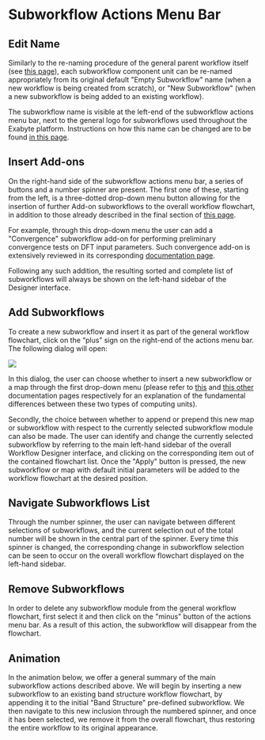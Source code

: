 # Subworkflow Actions Menu Bar

## Edit Name

Similarly to the re-naming procedure of the general parent workflow itself (see [this page](../header-menu.md)), each subworkflow component unit can be re-named appropriately from its original default "Empty Subworkflow" name (when a new workflow is being created from scratch), or "New Subworkflow" (when a new subworkflow is being added to an existing workflow). 

The subworkflow name is visible at the left-end of the subworkflow actions menu bar, next to the general logo for subworkflows <i class="zmdi zmdi-dot-circle-alt zmdi-hc-border"></i> used throughout the Exabyte platform. Instructions on how this name can be changed are to be found [in this page](../../general/actions/name.md). 

## Insert Add-ons

On the right-hand side of the subworkflow actions menu bar, a series of buttons and a number spinner are present. The first one of these, starting from the left, is a three-dotted drop-down menu button allowing for the insertion of further Add-on subworkflows to the overall workflow flowchart, in addition to those already described in the final section of [this page](../header-menu.md). 

For example, through this drop-down menu the user can add a "Convergence" subworkflow add-on for performing preliminary convergence tests on DFT input parameters. Such convergence add-on is extensively reviewed in its corresponding [documentation page](../../workflows/addons/convergence-algorithms.md). 

Following any such addition, the resulting sorted and complete list of subworkflows will always be shown on the left-hand sidebar of the Designer interface.

## Add Subworkflows

To create a new subworkflow and insert it as part of the general workflow flowchart, click on the “plus” sign <i class="zmdi zmdi-plus zmdi-hc-border"></i> on the right-end of the actions menu bar. The following dialog will open:

<img src="/images/sw-addition.png"/>

In this dialog, the user can choose whether to insert a new subworkflow or a map through the first drop-down menu (please refer to [this](../../workflows/data/subworkflows.md) and [this other](../../workflows/data/maps.md) documentation pages respectively for an explanation of the fundamental differences between these two types of computing units). 

Secondly, the choice between whether to append or prepend this new map or subworkflow with respect to the currently selected subworkflow module can also be made. The user can identify and change the currently selected subworkflow by referring to the main left-hand sidebar of the overall Workflow Designer interface, and clicking on the corresponding item out of the contained flowchart list. Once the "Apply" button is pressed, the new subworkflow or map with default initial parameters will be added to the workflow flowchart at the desired position. 

## Navigate Subworkflows List

Through the number spinner, the user can navigate between different selections of subworkflows, and the current selection out of the total number will be shown in the central part of the spinner. Every time this spinner is changed, the corresponding change in subworkflow selection can be seen to occur on the overall workflow flowchart displayed on the left-hand sidebar. 

## Remove Subworkflows

In order to delete any subworkflow module from the general workflow flowchart, first select it and then click on the "minus" button <i class="zmdi zmdi-minus zmdi-hc-border"></i> of the actions menu bar. As a result of this action, the subworkflow will disappear from the flowchart.

## Animation

In the animation below, we offer a general summary of the main subworkflow actions described above. We will begin by inserting a new subworkflow to an existing band structure workflow flowchart, by appending it to the initial "Band Structure" pre-defined subworkflow. We then navigate to this new inclusion through the numbered spinner, and once it has been selected, we remove it from the overall flowchart, thus restoring the entire workflow to its original appearance.

<img data-gifffer="/images/sw-simple-actions.gif" />
